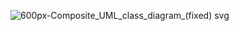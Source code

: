 ![600px-Composite_UML_class_diagram_(fixed) svg](https://github.com/manvirag982/Tech_Learning_Tinkering/assets/54881553/de250a5d-17de-4213-97ed-84c50ea6b875)
